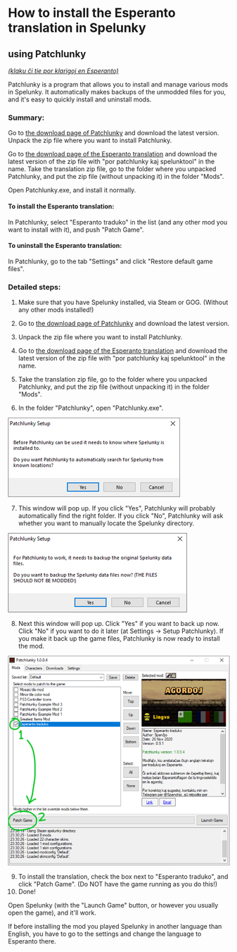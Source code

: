 # How to install the Esperanto translation in Spelunky
## using Patchlunky

[*(klaku ĉi tie por klarigoj en Esperanto)*](kielinstali-patchlunky.md)

Patchlunky is a program that allows you to install and manage various mods in Spelunky. It automatically makes backups of the unmodded files for you, and it's easy to quickly install and uninstall mods.

### Summary:

Go to [the download page of Patchlunky](https://github.com/Worst-vd-plas/Patchlunky/releases) and download the latest version. Unpack the zip file where you want to install Patchlunky.

Go to [the download page of the Esperanto translation](https://github.com/Rajzin/Spelunky-Esperanto-traduko/releases/) and download the latest version of the zip file with "por patchlunky kaj spelunktool" in the name. Take the translation zip file, go to the folder where you unpacked Patchlunky, and put the zip file (without unpacking it) in the folder "Mods".

Open Patchlunky.exe, and install it normally.

#### To install the Esperanto translation:
In Patchlunky, select "Esperanto traduko" in the list (and any other mod you want to install with it), and push "Patch Game".

#### To uninstall the Esperanto translation:
In Patchlunky, go to the tab "Settings" and click "Restore default game files".


### Detailed steps:

1. Make sure that you have Spelunky installed, via Steam or GOG. (Without any other mods installed!)
2. Go to [the download page of Patchlunky](https://github.com/Worst-vd-plas/Patchlunky/releases) and download the latest version.
3. Unpack the zip file where you want to install Patchlunky.

4. Go to [the download page of the Esperanto translation](https://github.com/Rajzin/Spelunky-Esperanto-traduko/releases/) and download the latest version of the zip file with "por patchlunky kaj spelunktool" in the name.
5. Take the translation zip file, go to the folder where you unpacked Patchlunky, and put the zip file (without unpacking it) in the folder "Mods".

6. In the folder "Patchlunky", open "Patchlunky.exe".

![](aliaj/ekrankopio-pl-instalado1.png)

7. This window will pop up. If you click "Yes", Patchlunky will probably automatically find the right folder. If you click "No", Patchlunky will ask whether you want to manually locate the Spelunky directory.

![](aliaj/ekrankopio-pl-instalado2.png)

8. Next this window will pop up. Click "Yes" if you want to back up now. Click "No" if you want to do it later (at Settings -> Setup Patchlunky). If you make it back up the game files, Patchlunky is now ready to install the mod.

![](aliaj/ekrankopio-patchlunky.png)

9. To install the translation, check the box next to "Esperanto traduko", and click "Patch Game". (Do NOT have the game running as you do this!)
10. Done!

Open Spelunky (with the "Launch Game" button, or however you usually open the game), and it'll work.

If before installing the mod you played Spelunky in another language than English, you have to go to the settings and change the language to Esperanto there.
